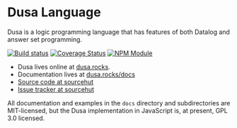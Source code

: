 # Dusa Language

Dusa is a logic programming language that has features of both Datalog and answer
set programming.

[![Build status](https://builds.sr.ht/~robsimmons/dusa.svg)](https://builds.sr.ht/~robsimmons/dusa?)
[![Coverage Status](https://coveralls.io/repos/github/robsimmons/dusa/badge.svg?branch=main)](https://coveralls.io/github/robsimmons/dusa?branch=main)
[![NPM Module](https://img.shields.io/npm/v/dusa.svg)](https://www.npmjs.com/package/dusa)

- Dusa lives online at [dusa.rocks](https://dusa.rocks/).
- Documentation lives at [dusa.rocks/docs](https://dusa.rocks/docs/)
- [Source code at sourcehut](https://git.sr.ht/~robsimmons/dusa)
- [Issue tracker at sourcehut](https://todo.sr.ht/~robsimmons/Dusa)

All documentation and examples in the `docs` directory and subdirectories are
MIT-licensed, but the Dusa implementation in JavaScript is, at present, GPL 3.0
licensed.
